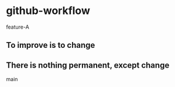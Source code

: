 # github-workflow
feature-A
## To improve is to change

## There is nothing permanent, except change
 main

